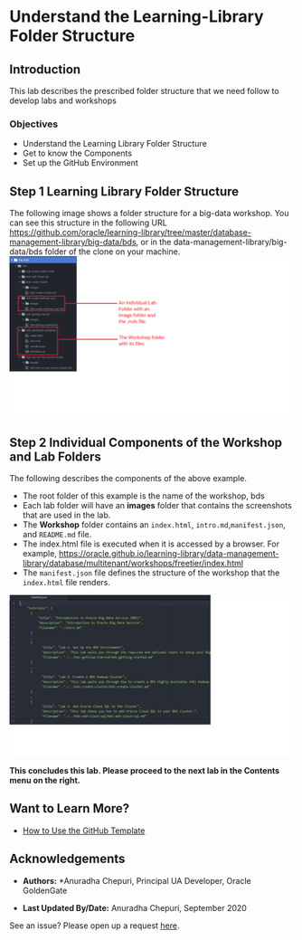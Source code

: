 # Understand the Learning-Library Folder Structure

## Introduction
This lab describes the prescribed folder structure that we need follow to develop labs and workshops
### Objectives

* Understand the Learning Library Folder Structure
* Get to know the Components
* Set up the GitHub Environment
## **Step 1** Learning Library Folder Structure

The following image shows a folder structure for a big-data workshop. You can see this structure in the following URL https://github.com/oracle/learning-library/tree/master/database-management-library/big-data/bds, or in the data-management-library/big-data/bds folder of the clone on your machine.
![](./images/temp-folder-structure-example1.png " ")

## **Step 2** Individual Components of the Workshop and Lab Folders
The following describes the components of the above example.
* The root folder of this example is the name of the workshop, bds
* Each lab folder will have an **images** folder that contains the screenshots that are used in the lab.
* The **Workshop** folder contains an `index.html`, `intro.md`,`manifest.json`, and `README.md` file.
* The index.html file is executed when it is accessed by a browser. For example, https://oracle.github.io/learning-library/data-management-library/database/multitenant/workshops/freetier/index.html
* The `manifest.json` file defines the structure of the workshop that the `index.html` file renders.

![](./images/temp-folder-structure-manifest-json.png " ")


**This concludes this lab. Please proceed to the next lab in the Contents menu on the right.**

## Want to Learn More?

* [How to Use the GitHub Template](https://otube.oracle.com/media/Use+GitHub+Template/0_780dlc2i)


## Acknowledgements

* **Authors:**
    *Anuradha Chepuri, Principal UA Developer, Oracle GoldenGate

* **Last Updated By/Date:** Anuradha Chepuri, September 2020

See an issue?  Please open up a request [here](https://github.com/oracle/learning-library/issues).
